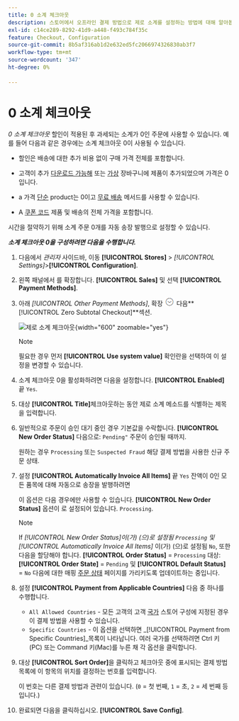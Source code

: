 ```yaml
---
title: 0 소계 체크아웃
description: 스토어에서 오프라인 결제 방법으로 제로 소계를 설정하는 방법에 대해 알아봅니다.
exl-id: c14ce289-8292-41d9-a448-f493c784f35c
feature: Checkout, Configuration
source-git-commit: 8b5af316ab1d2e632ed5fc2066974326830ab3f7
workflow-type: tm+mt
source-wordcount: '347'
ht-degree: 0%

---
```


# 0 소계 체크아웃

_0 소계 체크아웃_ 할인이 적용된 후 과세되는 소계가 0인 주문에 사용할 수 있습니다. 예를 들어 다음과 같은 경우에는 소계 체크아웃 0이 사용될 수 있습니다.

- 할인은 배송에 대한 추가 비용 없이 구매 가격 전체를 포함합니다.

- 고객이 추가 [다운로드 가능해](../catalog/product-create-downloadable.md) 또는 [가상](../catalog/product-create-virtual.md) 장바구니에 제품이 추가되었으며 가격은 0입니다.

- a 가격 [단순](../catalog/product-create-simple.md) product는 0이고 [무료 배송](shipping-free.md) 메서드를 사용할 수 있습니다.

- A [쿠폰 코드](../merchandising-promotions/price-rules-cart-coupon.md) 제품 및 배송의 전체 가격을 포함합니다.

시간을 절약하기 위해 소계 주문 0개를 자동 송장 발행으로 설정할 수 있습니다.

**_소계 체크아웃 0을 구성하려면 다음을 수행합니다._**

1. 다음에서 _관리자_ 사이드바, 이동 **[!UICONTROL Stores]** > _[!UICONTROL Settings]_>**[!UICONTROL Configuration]**.

1. 왼쪽 패널에서 를 확장합니다. **[!UICONTROL Sales]** 및 선택 **[!UICONTROL Payment Methods]**.

1. 아래 _[!UICONTROL Other Payment Methods]_, 확장 ![확장 선택기](../assets/icon-display-expand.png) 다음&#x200B;**[!UICONTROL Zero Subtotal Checkout]**섹션.

   ![제로 소계 체크아웃](../configuration-reference/sales/assets/payment-methods-zero-subtotal-checkout.png){width="600" zoomable="yes"}

   >[!NOTE]
   >
   >필요한 경우 먼저 **[!UICONTROL Use system value]** 확인란을 선택하여 이 설정을 변경할 수 있습니다.

1. 소계 체크아웃 0을 활성화하려면 다음을 설정합니다. **[!UICONTROL Enabled]** 끝 `Yes`.

1. 대상 **[!UICONTROL Title]**&#x200B;체크아웃하는 동안 제로 소계 메소드를 식별하는 제목을 입력합니다.

1. 일반적으로 주문이 승인 대기 중인 경우 기본값을 수락합니다. **[!UICONTROL New Order Status]** 다음으로: `Pending"` 주문이 승인될 때까지.

   원하는 경우 `Processing` 또는 `Suspected Fraud` 해당 결제 방법을 사용한 신규 주문 상태.

1. 설정 **[!UICONTROL Automatically Invoice All Items]** 끝 `Yes` 잔액이 0인 모든 품목에 대해 자동으로 송장을 발행하려면

   이 옵션은 다음 경우에만 사용할 수 있습니다. **[!UICONTROL New Order Status]** 옵션이 로 설정되어 있습니다. `Processing`.

   >[!NOTE]
   >
   >If _[!UICONTROL New Order Status]_이(가) (으)로 설정됨 `Processing` 및_[!UICONTROL Automatically Invoice All Items]_ 이(가) (으)로 설정됨 `No`, 또한 다음을 할당해야 합니다. **[!UICONTROL Order Status]** = `Processing` 대상: **[!UICONTROL Order State]** = `Pending` 및 **[!UICONTROL Default Status]** = `No` 다음에 대한 매핑 [주문 상태](order-status.md#custom-order-status) 페이지를 가리키도록 업데이트하는 중입니다.

1. 설정 **[!UICONTROL Payment from Applicable Countries]** 다음 중 하나를 수행합니다.

   - `All Allowed Countries` - 모든 고객의 고객 [국가](../getting-started/store-details.md#country-options) 스토어 구성에 지정된 경우 이 결제 방법을 사용할 수 있습니다.
   - `Specific Countries` - 이 옵션을 선택하면 _[!UICONTROL Payment from Specific Countries]_목록이 나타납니다. 여러 국가를 선택하려면 Ctrl 키(PC) 또는 Command 키(Mac)를 누른 채 각 옵션을 클릭합니다.

1. 대상 **[!UICONTROL Sort Order]**&#x200B;을 클릭하고 체크아웃 중에 표시되는 결제 방법 목록에 이 항목의 위치를 결정하는 번호를 입력합니다.

   이 번호는 다른 결제 방법과 관련이 있습니다. (`0` = 첫 번째, `1` = 초, `2` = 세 번째 등입니다.)

1. 완료되면 다음을 클릭하십시오. **[!UICONTROL Save Config]**.
